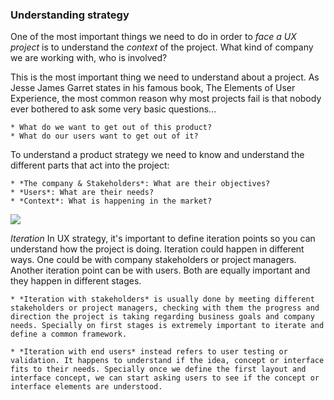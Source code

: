 ### Understanding strategy

One of the most important things we need to do in order to *face a UX project* is to understand the *context* of the project. What kind of company we are working with, who is involved?

This is the most important thing we need to understand about a project. 
As Jesse James Garret states in his famous book, The Elements of User Experience, the most common reason why most projects fail is that nobody ever bothered to ask some very basic questions… 

    * What do we want to get out of this product?
    * What do our users want to get out of it? 

To understand a product strategy we need to know and understand the different parts that act into the project: 

    * *The company & Stakeholders*: What are their objectives?
    * *Users*: What are their needs?
    * *Context*: What is happening in the market?

<img style="max-width: 100%;" src="https://raw.githubusercontent.com/exlskills/course-ASAP-learn-ux-design/master/assets/strategy.png" />


*Iteration* 
In UX strategy, it's important to define iteration points so you can understand how the project is doing.
Iteration could happen in different ways. One could be with company stakeholders or project managers. Another iteration point can be with users. Both are equally important and they happen in different stages.

    * *Iteration with stakeholders* is usually done by meeting different stakeholders or project managers, checking with them the progress and direction the project is taking regarding business goals and company needs. Specially on first stages is extremely important to iterate and define a common framework. 

    * *Iteration with end users* instead refers to user testing or validation. It happens to understand if the idea, concept or interface fits to their needs. Specially once we define the first layout and interface concept, we can start asking users to see if the concept or interface elements are understood.


